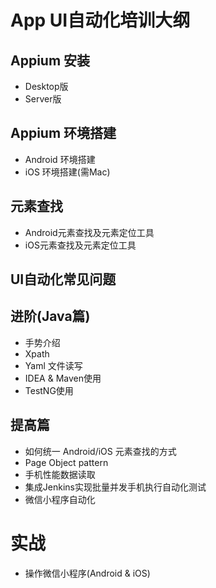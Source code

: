 # App UI自动化培训大纲

## Appium 安装
* Desktop版
* Server版

## Appium 环境搭建
* Android 环境搭建
* iOS 环境搭建(需Mac)


## 元素查找
* Android元素查找及元素定位工具
* iOS元素查找及元素定位工具

## UI自动化常见问题


## 进阶(Java篇)
* 手势介绍
* Xpath
* Yaml 文件读写
* IDEA & Maven使用
* TestNG使用 


## 提高篇
* 如何统一 Android/iOS 元素查找的方式
* Page Object pattern
* 手机性能数据读取
* 集成Jenkins实现批量并发手机执行自动化测试
* 微信小程序自动化



# 实战
* 操作微信小程序(Android & iOS)